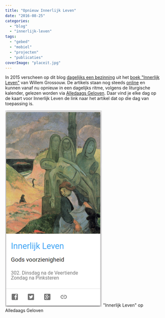 ```yaml
---
title: "Opnieuw Innerlijk Leven"
date: "2016-08-25"
categories: 
  - "blog"
  - "innerlijk-leven"
tags: 
  - "gebed"
  - "mobiel"
  - "projecten"
  - "publicaties"
coverImage: "placeit.jpg"
---
```


In 2015 verscheen op dit blog [dagelijks een bezinning](/blog/een-jaar-lang-innerlijk-leven-op-geloven-leren/) uit het [boek "Innerlijk Leven"](/portfolio/innerlijk-leven/) van Willem Grossouw. De artikels staan nog steeds [online](/categories/innerlijk-leven/) en kunnen vanaf nu opnieuw in een dagelijks ritme, volgens de liturgische kalender, gelezen worden via [Alledaags Geloven](http://alledaags.gelovenleren.net/). Daar vind je elke dag op de kaart voor Innerlijk Leven de link naar het artikel dat op die dag van toepassing is.

[!["Innerlijk Leven" op Alledaags Geloven](images/innerlijk-leven.png)](http://alledaags.gelovenleren.net/) "Innerlijk Leven" op Alledaags Geloven
